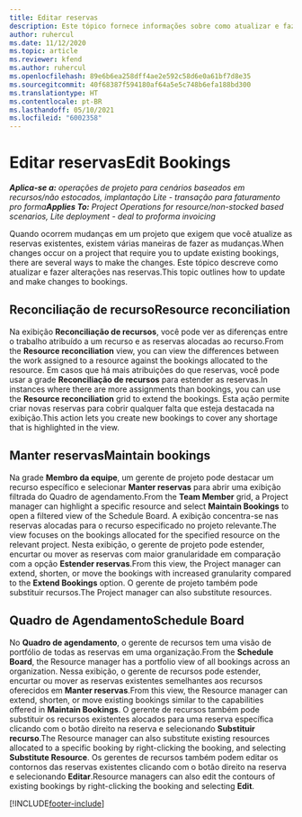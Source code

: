 ```yaml
---
title: Editar reservas
description: Este tópico fornece informações sobre como atualizar e fazer alterações nas reservas.
author: ruhercul
ms.date: 11/12/2020
ms.topic: article
ms.reviewer: kfend
ms.author: ruhercul
ms.openlocfilehash: 89e6b6ea258dff4ae2e592c58d6e0a61bf7d8e35
ms.sourcegitcommit: 40f68387f594180af64a5e5c748b6efa188bd300
ms.translationtype: HT
ms.contentlocale: pt-BR
ms.lasthandoff: 05/10/2021
ms.locfileid: "6002358"
---
```

# <a name="edit-bookings"></a><span data-ttu-id="d4efd-103">Editar reservas</span><span class="sxs-lookup"><span data-stu-id="d4efd-103">Edit Bookings</span></span>

<span data-ttu-id="d4efd-104">_**Aplica-se a:** operações de projeto para cenários baseados em recursos/não estocados, implantação Lite - transação para faturamento pro forma_</span><span class="sxs-lookup"><span data-stu-id="d4efd-104">_**Applies To:** Project Operations for resource/non-stocked based scenarios, Lite deployment - deal to proforma invoicing_</span></span>


<span data-ttu-id="d4efd-105">Quando ocorrem mudanças em um projeto que exigem que você atualize as reservas existentes, existem várias maneiras de fazer as mudanças.</span><span class="sxs-lookup"><span data-stu-id="d4efd-105">When changes occur on a project that require you to update existing bookings, there are several ways to make the changes.</span></span> <span data-ttu-id="d4efd-106">Este tópico descreve como atualizar e fazer alterações nas reservas.</span><span class="sxs-lookup"><span data-stu-id="d4efd-106">This topic outlines how to update and make changes to bookings.</span></span>

## <a name="resource-reconciliation"></a><span data-ttu-id="d4efd-107">Reconciliação de recurso</span><span class="sxs-lookup"><span data-stu-id="d4efd-107">Resource reconciliation</span></span>

<span data-ttu-id="d4efd-108">Na exibição **Reconciliação de recursos**, você pode ver as diferenças entre o trabalho atribuído a um recurso e as reservas alocadas ao recurso.</span><span class="sxs-lookup"><span data-stu-id="d4efd-108">From the **Resource reconciliation** view, you can view the differences between the work assigned to a resource against the bookings allocated to the resource.</span></span> <span data-ttu-id="d4efd-109">Em casos que há mais atribuições do que reservas, você pode usar a grade **Reconciliação de recursos** para estender as reservas.</span><span class="sxs-lookup"><span data-stu-id="d4efd-109">In instances where there are more assignments than bookings, you can use the **Resource reconciliation** grid to extend the bookings.</span></span> <span data-ttu-id="d4efd-110">Esta ação permite criar novas reservas para cobrir qualquer falta que esteja destacada na exibição.</span><span class="sxs-lookup"><span data-stu-id="d4efd-110">This action lets you create new bookings to cover any shortage that is highlighted in the view.</span></span>

## <a name="maintain-bookings"></a><span data-ttu-id="d4efd-111">Manter reservas</span><span class="sxs-lookup"><span data-stu-id="d4efd-111">Maintain bookings</span></span>

<span data-ttu-id="d4efd-112">Na grade **Membro da equipe**, um gerente de projeto pode destacar um recurso específico e selecionar **Manter reservas** para abrir uma exibição filtrada do Quadro de agendamento.</span><span class="sxs-lookup"><span data-stu-id="d4efd-112">From the **Team Member** grid, a Project manager can highlight a specific resource and select **Maintain Bookings** to open a filtered view of the Schedule Board.</span></span> <span data-ttu-id="d4efd-113">A exibição concentra-se nas reservas alocadas para o recurso especificado no projeto relevante.</span><span class="sxs-lookup"><span data-stu-id="d4efd-113">The view focuses on the bookings allocated for the specified resource on the relevant project.</span></span> <span data-ttu-id="d4efd-114">Nesta exibição, o gerente de projeto pode estender, encurtar ou mover as reservas com maior granularidade em comparação com a opção **Estender reservas**.</span><span class="sxs-lookup"><span data-stu-id="d4efd-114">From this view, the Project manager can extend, shorten, or move the bookings with increased granularity compared to the **Extend Bookings** option.</span></span> <span data-ttu-id="d4efd-115">O gerente de projeto também pode substituir recursos.</span><span class="sxs-lookup"><span data-stu-id="d4efd-115">The Project manager can also substitute resources.</span></span>

## <a name="schedule-board"></a><span data-ttu-id="d4efd-116">Quadro de Agendamento</span><span class="sxs-lookup"><span data-stu-id="d4efd-116">Schedule Board</span></span>

<span data-ttu-id="d4efd-117">No **Quadro de agendamento**, o gerente de recursos tem uma visão de portfólio de todas as reservas em uma organização.</span><span class="sxs-lookup"><span data-stu-id="d4efd-117">From the **Schedule Board**, the Resource manager has a portfolio view of all bookings across an organization.</span></span> <span data-ttu-id="d4efd-118">Nessa exibição, o gerente de recursos pode estender, encurtar ou mover as reservas existentes semelhantes aos recursos oferecidos em **Manter reservas**.</span><span class="sxs-lookup"><span data-stu-id="d4efd-118">From this view, the Resource manager can extend, shorten, or move existing bookings similar to the capabilities offered in **Maintain Bookings**.</span></span> <span data-ttu-id="d4efd-119">O gerente de recursos também pode substituir os recursos existentes alocados para uma reserva específica clicando com o botão direito na reserva e selecionando **Substituir recurso**.</span><span class="sxs-lookup"><span data-stu-id="d4efd-119">The Resource manager can also substitute existing resources allocated to a specific booking by right-clicking the booking, and selecting **Substitute Resource**.</span></span> <span data-ttu-id="d4efd-120">Os gerentes de recursos também podem editar os contornos das reservas existentes clicando com o botão direito na reserva e selecionando **Editar**.</span><span class="sxs-lookup"><span data-stu-id="d4efd-120">Resource managers can also edit the contours of existing bookings by right-clicking the booking and selecting **Edit**.</span></span>


[!INCLUDE[footer-include](../includes/footer-banner.md)]
